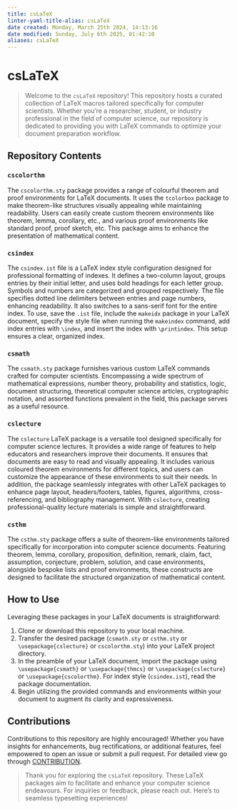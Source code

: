 ```yaml
---
title: csLaTeX
linter-yaml-title-alias: csLaTeX
date created: Monday, March 25th 2024, 14:13:16
date modified: Sunday, July 6th 2025, 01:42:10
aliases: csLaTeX
---
```


# csLaTeX

> Welcome to the `csLaTeX` repository! This repository hosts a curated collection of LaTeX macros tailored specifically for computer scientists. Whether you’re a researcher, student, or industry professional in the field of computer science, our repository is dedicated to providing you with LaTeX commands to optimize your document preparation workflow.

## Repository Contents

### `cscolorthm`

The `cscolorthm.sty` package provides a range of colourful theorem and proof environments for LaTeX documents. It uses the `tcolorbox` package to make theorem-like structures visually appealing while maintaining readability. Users can easily create custom theorem environments like theorem, lemma, corollary, etc., and various proof environments like standard proof, proof sketch, etc. This package aims to enhance the presentation of mathematical content.

### `csindex`

The `csindex.ist` file is a LaTeX index style configuration designed for professional formatting of indexes. It defines a two-column layout, groups entries by their initial letter, and uses bold headings for each letter group. Symbols and numbers are categorized and grouped respectively. The file specifies dotted line delimiters between entries and page numbers, enhancing readability. It also switches to a sans-serif font for the entire index. To use, save the `.ist` file, include the `makeidx` package in your LaTeX document, specify the style file when running the `makeindex` command, add index entries with `\index`, and insert the index with `\printindex`. This setup ensures a clear, organized index.

### `csmath`

The `csmath.sty` package furnishes various custom LaTeX commands crafted for computer scientists. Encompassing a wide spectrum of mathematical expressions, number theory, probability and statistics, logic, document structuring, theoretical computer science articles, cryptographic notation, and assorted functions prevalent in the field, this package serves as a useful resource.

### `cslecture`

The `cslecture` LaTeX package is a versatile tool designed specifically for computer science lectures. It provides a wide range of features to help educators and researchers improve their documents. It ensures that documents are easy to read and visually appealing. It includes various coloured theorem environments for different topics, and users can customize the appearance of these environments to suit their needs. In addition, the package seamlessly integrates with other LaTeX packages to enhance page layout, headers/footers, tables, figures, algorithms, cross-referencing, and bibliography management. With `cslecture`, creating professional-quality lecture materials is simple and straightforward.

### `csthm`

The `csthm.sty` package offers a suite of theorem-like environments tailored specifically for incorporation into computer science documents. Featuring theorem, lemma, corollary, proposition, definition, remark, claim, fact, assumption, conjecture, problem, solution, and case environments, alongside bespoke lists and proof environments, these constructs are designed to facilitate the structured organization of mathematical content.

## How to Use

Leveraging these packages in your LaTeX documents is straightforward:

1. Clone or download this repository to your local machine.
2. Transfer the desired package (`csmath.sty` or `csthm.sty` or `\usepackage{cslecture}` or `cscolorthm.sty`) into your LaTeX project directory.
3. In the preamble of your LaTeX document, import the package using `\usepackage{csmath}` or `\usepackage{thmcs}` or `\usepackage{cslecture}` or `\usepackage{cscolorthm}`. For index style (`csindex.ist`), read the package documentation.
4. Begin utilizing the provided commands and environments within your document to augment its clarity and expressiveness.

## Contributions

Contributions to this repository are highly encouraged! Whether you have insights for enhancements, bug rectifications, or additional features, feel empowered to open an issue or submit a pull request. For detailed view go through [CONTRIBUTION](CONTRIBUTION.md).

> Thank you for exploring the `csLaTeX` repository. These LaTeX packages aim to facilitate and enhance your computer science endeavours. For inquiries or feedback, please reach out. Here’s to seamless typesetting experiences!
